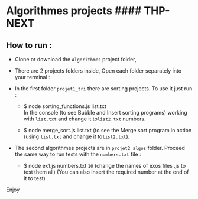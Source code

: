 # Algorithmes projects  #### THP-NEXT

## How to run :

- Clone or download the `Algorithmes` project folder,

- There are 2 projects folders inside, Open each folder separately into your terminal :

- In the first folder `projet1_tri` there are sorting projects. To use it just run :

  - $ node sorting_functions.js list.txt  
  In the console (to see Bubble and Insert sorting programs) working with `list.txt` and change it to`list2.txt` numbers.

  - $ node merge_sort.js list.txt 
  (to see the Merge sort program in action (using `list.txt` and  change it to`list2.txt`). 

- The second algorithmes projects are in `projet2_algos` folder. Proceed the same way to run tests with the `numbers.txt` file :

  - $ node ex1.js numbers.txt `10`
  (change the names of exos files .js to test them all)
  (You can also insert the required number at the end of it to test)

 Enjoy

